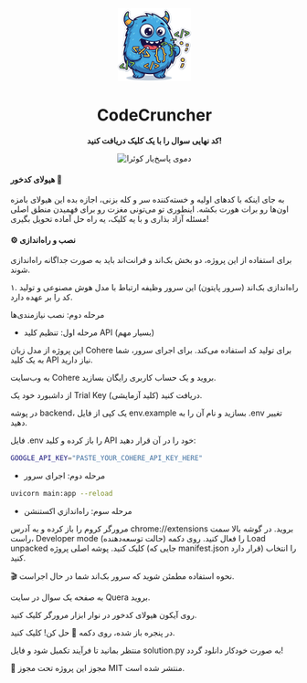 <div align="center">
<img src="icon.png" alt="لوگوی پاسخ‌یار کوئرا" width="128"/>
<h1>CodeCruncher</h1>
<p>
<b>کد نهایی سوال را با یک کلیک دریافت کنید!</b>
</p>
</div>

<div align="center">
<img src="https://raw.githubusercontent.com/YOUR_USERNAME/YOUR_REPO/main/assets/demo.gif" alt="دموی پاسخ‌یار کوئرا"/>
</div>

#### هیولای کدخور 👹
به جای اینکه با کدهای اولیه و خسته‌کننده سر و کله بزنی، اجازه بده این هیولای بامزه اون‌ها رو برات هورت بکشه. اینطوری تو می‌تونی مغزت رو برای فهمیدن منطق اصلی مسئله آزاد بذاری و با یه کلیک، یه راه حل آماده تحویل بگیری!

#### ⚙️ نصب و راه‌اندازی
برای استفاده از این پروژه، دو بخش بک‌اند و فرانت‌اند باید به صورت جداگانه راه‌اندازی شوند.

۱. راه‌اندازی بک‌اند (سرور پایتون)
این سرور وظیفه ارتباط با مدل هوش مصنوعی و تولید کد را بر عهده دارد.


مرحله دوم: نصب نیازمندی‌ها



- مرحله اول: تنظیم کلید API (بسیار مهم)

این پروژه از مدل زبان Cohere برای تولید کد استفاده می‌کند. برای اجرای سرور، شما به یک کلید API نیاز دارید.

به وب‌سایت Cohere بروید و یک حساب کاربری رایگان بسازید.

از داشبورد خود یک Trial Key (کلید آزمایشی) دریافت کنید.

در پوشه backend، یک کپی از فایل env.example بسازید و نام آن را به .env تغییر دهید.

فایل .env را باز کرده و کلید API خود را در آن قرار دهید:
```bash
GOOGLE_API_KEY="PASTE_YOUR_COHERE_API_KEY_HERE"
```
- مرحله دوم: اجرای سرور
```bash
uvicorn main:app --reload
```

- مرحله سوم: راه‌اندازي اكستنشن

مرورگر کروم را باز کرده و به آدرس chrome://extensions بروید.
در گوشه بالا سمت راست، Developer mode (حالت توسعه‌دهنده) را فعال کنید.
روی دکمه Load unpacked کلیک کنید.
پوشه اصلی پروژه (جایی که manifest.json قرار دارد) را انتخاب کنید.

🎬 نحوه استفاده
مطمئن شوید که سرور بک‌اند شما در حال اجراست.

به صفحه یک سوال در سایت Quera بروید.

روی آیکون هیولای کدخور در نوار ابزار مرورگر کلیک کنید.

در پنجره باز شده، روی دکمه 🚀 حل کن! کلیک کنید.

منتظر بمانید تا فرآیند تکمیل شود و فایل solution.py به صورت خودکار دانلود گردد!


📄 مجوز
این پروژه تحت مجوز MIT منتشر شده است.
